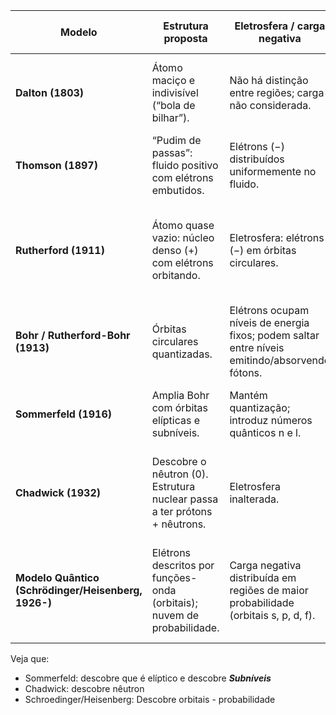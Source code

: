
|Modelo|Estrutura proposta|Eletrosfera / carga negativa|Núcleo (prótons + nêutrons)|Principais propriedades & evidências|
|---|---|---|---|---|
|**Dalton (1803)**|Átomo maciço e indivisível (“bola de bilhar”).|Não há distinção entre regiões; carga não considerada.|Núcleo não concebido.|Explica leis ponderais (massa constante, proporções definidas).|
|**Thomson (1897)**|“Pudim de passas”: fluido positivo com elétrons embutidos.|Elétrons (−) distribuídos uniformemente no fluido.|Ainda inexistente; carga positiva difusa.|Descoberta do elétron com tubos de raios catódicos.|
|**Rutherford (1911)**|Átomo quase vazio: núcleo denso (+) com elétrons orbitando.|Eletrosfera: elétrons (−) em órbitas circulares.|Núcleo muito pequeno, contendo toda a carga positiva (prótons).|Experimento da lâmina de ouro (desvio de partículas α).|
|**Bohr / Rutherford-Bohr (1913)**|Órbitas circulares quantizadas.|Elétrons ocupam níveis de energia fixos; podem saltar entre níveis emitindo/absorvendo fótons.|Mesmo núcleo de Rutherford (apenas prótons).|Explica espectro do hidrogênio (linhas discretas).|
|**Sommerfeld (1916)**|Amplia Bohr com órbitas elípticas e subníveis.|Mantém quantização; introduz números quânticos n e l.|Núcleo não alterado.|Justifica desdobramentos finos em espectros atômicos.|
|**Chadwick (1932)**|Descobre o nêutron (0). Estrutura nuclear passa a ter prótons + nêutrons.|Eletrosfera inalterada.|Núcleo: prótons (+) e nêutrons (0) coesos pela força nuclear forte.|Explica estabilidade nuclear de núcleos pesados.|
|**Modelo Quântico (Schrödinger/Heisenberg, 1926-)**|Elétrons descritos por funções-onda (orbitais); nuvem de probabilidade.|Carga negativa distribuída em regiões de maior probabilidade (orbitais s, p, d, f).|Núcleo com prótons + nêutrons; papel central na massa do átomo.|Introduz números quânticos n, l, m_l, m_s; fundamenta a Tabela Periódica e ligações químicas.|

Veja que:
- Sommerfeld: descobre que é elíptico e descobre ***Subníveis***
- Chadwick: descobre nêutron
- Schroedinger/Heisenberg: Descobre orbitais - probabilidade